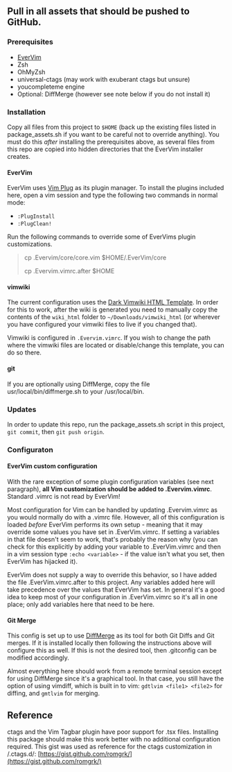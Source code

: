 ## Pull in all assets that should be pushed to GitHub.

### Prerequisites
* [EverVim](https://github.com/LER0ever/EverVim)
* Zsh
* OhMyZsh
* universal-ctags (may work with exuberant ctags but unsure)
* youcompleteme engine
* Optional: DiffMerge (however see note below if you do not install it)

### Installation
Copy all files from this project to `$HOME` (back up the existing files listed in package_assets.sh if you want to be careful not to override anything).  You must do this *after* installing the prerequisites above, as several files from this repo are copied into hidden directories that the EverVim installer creates.

#### EverVim
EverVim uses [Vim Plug](https://github.com/junegunn/vim-plug) as its plugin manager.  To install the plugins included here, open a vim session and type the following two commands in normal mode:

* `:PlugInstall`
* `:PlugClean!`

Run the following commands to override some of EverVims plugin customizations.

> cp .Evervim/core/core.vim $HOME/.EverVim/core
> 
> cp .Evervim.vimrc.after $HOME

#### vimwiki
The current configuration uses the [Dark Vimwiki HTML Template](https://github.com/rahul13ramesh/Dark-Vimwiki-Template). In order for this to work, after the wiki is generated you need to manually copy the contents of the `wiki_html` folder to `~/Downloads/vimwiki_html` (or wherever you have configured your vimwiki files to live if you changed that).  

Vimwiki is configured in `.Evervim.vimrc`.  If you wish to change the path where the vimwiki files are located or disable/change this template, you can do so there.

#### git
If you are optionally using DiffMerge, copy the file usr/local/bin/diffmerge.sh to your /usr/local/bin.

### Updates
In order to update this repo, run the package_assets.sh script in this project, `git commit`, then `git push origin`.

### Configuraton
#### EverVim custom configuration
With the rare exception of some plugin configuration variables (see next paragraph), **all Vim customization should be added to .Evervim.vimrc**. Standard .vimrc is not read by EverVim!

Most configuration for Vim can be handled by updating .Evervim.vimrc as you would normally do with a .vimrc file.  However, all of this configuration is loaded _before_ EverVim performs its own setup - meaning that it may override some values you have set in .EverVim.vimrc.  If setting a variables in that file doesn't seem to work, that's probably the reason why (you can check for this explicitly by adding your variable to .EverVim.vimrc and then in a vim session type `:echo <variable>` - if the value isn't what you set, then EverVim has hijacked it).

EverVim does not supply a way to override this behavior, so I have added the file .EverVim.vimrc.after to this project.  Any variables added here will take precedence over the values that EverVim has set.  In general it's a good idea to keep most of your configuration in .EverVim.vimrc so it's all in one place; only add variables here that need to be here.

#### Git Merge
This config is set up to use [DiffMerge](https://sourcegear.com/diffmerge/) as its tool for both Git Diffs and Git merges.  If it is installed locally then following the instructions above will configure this as well.  If this is not the desired tool, then .gitconfig can be modified accordingly.

Almost everything here should work from a remote terminal session except for using DiffMerge since it's a graphical tool.  In that case, you still have the option of using vimdiff, which is built in to vim: `gdtlvim <file1> <file2>` for diffing, and `gmtlvim` for merging.

## Reference
ctags and the Vim Tagbar plugin have poor support for .tsx files.  Installing this package should make this work better with no additional configuration required.  This gist was used as reference for the ctags customization in /.ctags.d/: [https://gist.github.com/romgrk/](https://gist.github.com/romgrk/) 
